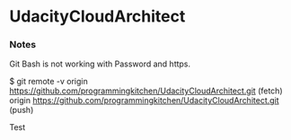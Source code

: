 # UdacityCloudArchitect

### Notes
Git Bash is not working with Password and https.

$ git remote -v
origin  https://github.com/programmingkitchen/UdacityCloudArchitect.git (fetch)
origin  https://github.com/programmingkitchen/UdacityCloudArchitect.git (push)

Test

